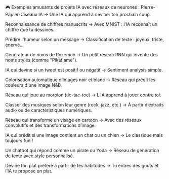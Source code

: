 🎮 Exemples amusants de projets IA avec réseaux de neurones :
Pierre-Papier-Ciseaux IA
→ Une IA qui apprend à deviner ton prochain coup.

Reconnaissance de chiffres manuscrits
→ Avec MNIST : l’IA reconnaît un chiffre que tu dessines.

Prédire l'humeur selon un message
→ Classification de texte : joyeux, triste, énervé…

Générateur de noms de Pokémon
→ Un petit réseau RNN qui invente des noms stylés (comme "Pikaflame").

IA qui devine si un tweet est positif ou négatif
→ Sentiment analysis simple.

Colorisation automatique d’images noir et blanc
→ Réseau qui prédit les couleurs d'une image N&B.

Réseau qui joue au morpion (tic-tac-toe)
→ L’IA apprend à jouer contre toi.

Classer des musiques selon leur genre (rock, jazz, etc.)
→ À partir d’extraits audio ou de caractéristiques numériques.

Réseau qui transforme un visage en cartoon
→ Avec des réseaux convolutifs et des transformations d’image.

IA qui prédit si une image contient un chat ou un chien
→ Le classique mais toujours fun !

Un chatbot qui répond comme un pirate ou Yoda
→ Réseau de génération de texte avec style personnalisé.

Devine ton plat préféré à partir de tes habitudes
→ Tu entres des goûts et l’IA te propose un plat.